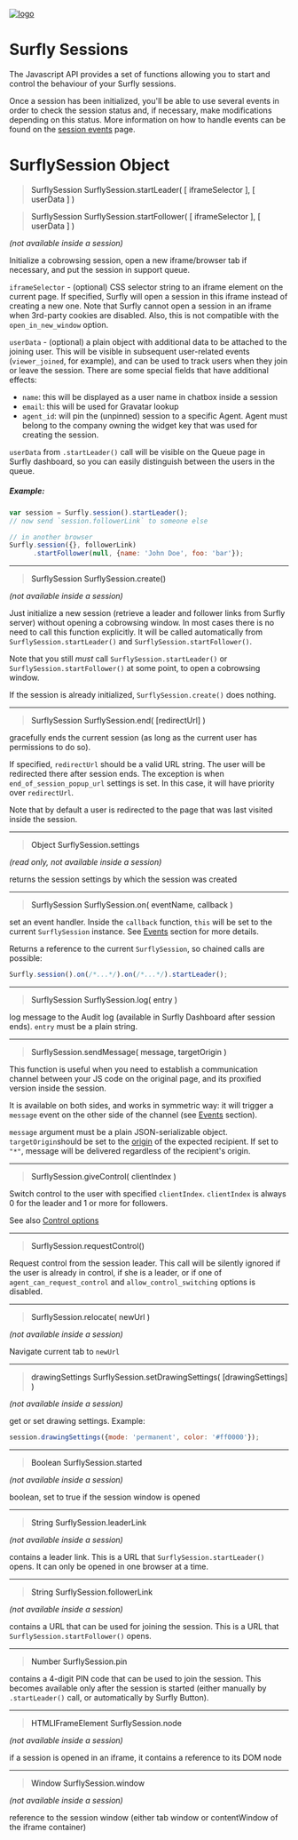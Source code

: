 <a href="https://www.surfly.com/">![logo](../images/logosmall.png)</a>


# Surfly Sessions

The Javascript API provides a set of functions allowing you to start and control the behaviour of your Surfly sessions.

Once a session has been initialized, you'll be able to use several events in order to check the session status and, if necessary, make modifications depending on this status. More information on how to handle events can be found on the [session events](session-events.md) page.

# SurflySession Object

> <a name="start-leader">SurflySession SurflySession.startLeader( [ iframeSelector ], [ userData ] )</a>

> <a name="start-follower">SurflySession SurflySession.startFollower( [ iframeSelector ], [ userData ] )</a>

_(not available inside a session)_

Initialize a cobrowsing session, open a new iframe/browser tab if necessary, and put the session in support queue.

`iframeSelector` - (optional) CSS selector string to an iframe element on the current page. If specified, Surfly will open a session in this iframe instead of creating a new one. Note that Surfly cannot open a session in an iframe when 3rd-party cookies are disabled. Also, this is not compatible with the `open_in_new_window` option.

`userData` - (optional) a plain object with additional data to be attached to the joining user. This will be visible in subsequent user-related events (`viewer_joined`, for example), and can be used to track users when they join or leave the session. There are some special fields that have additional effects:
- `name`: this will be displayed as a user name in chatbox inside a session
- `email`: this will be used for Gravatar lookup
- `agent_id`: will pin the (unpinned) session to a specific Agent. Agent must belong to the company owning the widget key that was used for creating the session.

`userData` from `.startLeader()` call will be visible on the Queue page in Surfly dashboard, so you can easily distinguish between the users in the queue.

##### Example:
```javascript
var session = Surfly.session().startLeader();
// now send `session.followerLink` to someone else

// in another browser
Surfly.session({}, followerLink)
      .startFollower(null, {name: 'John Doe', foo: 'bar'});
```

<hr />

> <a name="create">SurflySession SurflySession.create()</a>

_(not available inside a session)_

Just initialize a new session (retrieve a leader and follower links from Surfly server) without opening a cobrowsing window. In most cases there is no need to call this function explicitly. It will be called automatically from `SurflySession.startLeader()` and `SurflySession.startFollower()`.

Note that you still _must_ call `SurflySession.startLeader()` or `SurflySession.startFollower()` at some point, to open a cobrowsing window.

If the session is already initialized, `SurflySession.create()` does nothing.

<hr />

> <a name="end">SurflySession SurflySession.end( [redirectUrl] )</a>

gracefully ends the current session (as long as the current user has permissions to do so).

If specified, `redirectUrl` should be a valid URL string. The user will be redirected there after session ends. The exception is when `end_of_session_popup_url` settings is set. In this case, it will have priority over `redirectUrl`.

Note that by default a user is redirected to the page that was last visited inside the session.

<hr />

> <a name="settings">Object SurflySession.settings</a>

_(read only, not available inside a session)_

returns the session settings by which the session was created

<hr />

> <a name="on">SurflySession SurflySession.on( eventName, callback )</a>

set an event handler. Inside the `callback` function, `this` will be set to the current `SurflySession` instance. See [Events](session-events.md) section for more details.

Returns a reference to the current `SurflySession`, so chained calls are possible:
```javascript
Surfly.session().on(/*...*/).on(/*...*/).startLeader();
```

<hr />

> <a name="log">SurflySession SurflySession.log( entry )</a>

log message to the Audit log (available in Surfly Dashboard after session ends). `entry` must be a plain string.

<hr />

> <a name="send-message">SurflySession.sendMessage( message, targetOrigin )</a>

This function is useful when you need to establish a communication channel between your JS code on the original page, and its proxified version inside the session.

It is available on both sides, and works in symmetric way: it will trigger a `message` event on the other side of the channel (see [Events](session-events.md) section).

`message` argument must be a plain JSON-serializable object.
`targetOrigin`should be set to the [origin](https://developer.mozilla.org/en-US/docs/Web/Security/Same-origin_policy) of the expected recipient. If set to `"*"`, message will be delivered regardless of the recipient's origin.

<hr />

> <a name="give-control">SurflySession.giveControl( clientIndex )</a>

Switch control to the user with specified `clientIndex`. `clientIndex` is always 0 for the leader and 1 or more for followers.

See also [Control options](widget_options.md#control-options)

<hr />

> <a name="request-control">SurflySession.requestControl()</a>

Request control from the session leader. This call will be silently ignored if the user is already in control, if she is a leader, or if one of `agent_can_request_control` and `allow_control_switching` options is disabled.

<hr />

> <a name="relocate">SurflySession.relocate( newUrl )</a>

_(not available inside a session)_

Navigate current tab to `newUrl`

<hr />

> <a name="set-drawing-settings">drawingSettings SurflySession.setDrawingSettings( [drawingSettings] )</a>

_(not available inside a session)_

get or set drawing settings. Example:
```javascript
session.drawingSettings({mode: 'permanent', color: '#ff0000'});
```

<hr />

> <a name="started">Boolean SurflySession.started</a>

_(not available inside a session)_

boolean, set to true if the session window is opened

<hr />

> <a name="leader-link">String SurflySession.leaderLink</a>

_(not available inside a session)_

contains a leader link. This is a URL that `SurflySession.startLeader()` opens. It can only be opened in one browser at a time.

<hr />

> <a name="follower-link">String SurflySession.followerLink</a>

_(not available inside a session)_

contains a URL that can be used for joining the session. This is a URL that `SurflySession.startFollower()` opens.

<hr />

> <a name="pin">Number SurflySession.pin</a>

contains a 4-digit PIN code that can be used to join the session. This becomes available only after the session is started (either manually by `.startLeader()` call, or automatically by Surfly Button).

<hr />

> <a name="node">HTMLIFrameElement SurflySession.node</a>

_(not available inside a session)_

if a session is opened in an iframe, it contains a reference to its DOM node

<hr />

> <a name="window">Window SurflySession.window</a>

_(not available inside a session)_

reference to the session window (either tab window or contentWindow of the iframe container)
